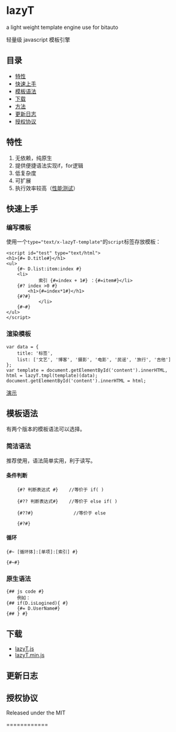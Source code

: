 lazyT
=====

a light weight template engine use for bitauto

轻量级 javascript 模板引擎

##	目录

*	[特性](#特性)
*	[快速上手](#快速上手)
*	[模板语法](#模板语法)
*	[下载](#下载)
*	[方法](#方法)
*	[更新日志](#更新日志)
*	[授权协议](#授权协议)

##	特性

1.	无依赖，纯原生
2.	提供便捷语法实现if，for逻辑
3.	低复杂度
4.	可扩展
5.	执行效率较高（[性能测试](http://111skr.github.com/lazyT/lazytDemo/speedTest.html)）


## 快速上手


### 编写模板

使用一个``type="text/x-lazyT-template"``的``script``标签存放模板：
	
	<script id="test" type="text/html">
	<h1>{#= D.title#}</h1>
	<ul>
	    {#~ D.list:item:index #}
		<li>
                索引 {#=index + 1#} ：{#=item#}</li>
		{#? index >0 #}
			<h1>{#=index*1#}</h1>
		{#?#}
                </li>
	    {#~#}
	</ul>
	</script>

### 渲染模板
	
	var data = {
		title: '标签',
		list: ['文艺', '博客', '摄影', '电影', '民谣', '旅行', '吉他']
	};
	var template = document.getElementById('content').innerHTML,
	html = lazyT.tmpl(template)(data);
	document.getElementById('content').innerHTML = html;


[演示](http://111skr.github.com/lazyT/lazytDemo/demo1.html)

##	模板语法

有两个版本的模板语法可以选择。

###	简洁语法

推荐使用，语法简单实用，利于读写。

####    条件判断

        {#? 判断表达式 #}    //等价于 if( )
        
        {#?? 判断表达式#}    //等价于 else if( )

        {#??#}               //等价于 else

        {#?#}

####    循环

	{#~ [循环体]:[单项]:[索引] #}		
	
	{#~#}

###	原生语法
	
	{## js code #}
        例如：
	{## if(D.isLogined){ #}
		{#= D.UserName#}
	{## } #}

##	下载

* [lazyT.js](https://raw.githubusercontent.com/111skr/lazyT/master/lazyT.js) 
* [lazyT.min.js](https://raw.githubusercontent.com/111skr/lazyT/master/lazyT.min.js)


## 更新日志


## 授权协议

Released under the MIT

============
